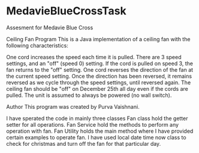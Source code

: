 # MedavieBlueCrossTask
Assesment for Medavie Blue Cross


Ceiling Fan Program
This is a Java implementation of a ceiling fan with the following characteristics:

One cord increases the speed each time it is pulled. There are 3 speed settings, and an "off" (speed 0) setting. If the cord is pulled on speed 3, the fan returns to the "off" setting.
One cord reverses the direction of the fan at the current speed setting. Once the direction has been reversed, it remains reversed as we cycle through the speed settings, until reversed again.
The ceiling fan should be "off" on December 25th all day even if the cords are pulled.
The unit is assumed to always be powered (no wall switch).


Author
This program was created by Purva Vaishnani.

I have sperated the code in mainly three classes Fan class hold the getter setter for all operations. Fan Service hold the methods to perform any operation with fan.
Fan Utility holds the main method where I have provided certain examples to operate fan.
I have used local date time now class to check for christmas and turn off the fan for that particular day.

